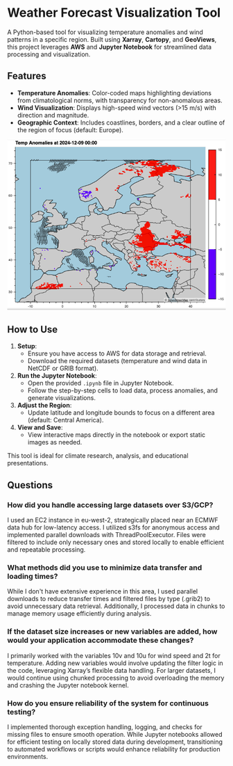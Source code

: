 # Weather Forecast Visualization Tool

A Python-based tool for visualizing temperature anomalies and wind patterns in a specific region. Built using **Xarray**, **Cartopy**, and **GeoViews**, this project leverages **AWS** and **Jupyter Notebook** for streamlined data processing and visualization.

## Features
- **Temperature Anomalies**: Color-coded maps highlighting deviations from climatological norms, with transparency for non-anomalous areas.
- **Wind Visualization**: Displays high-speed wind vectors (>15 m/s) with direction and magnitude.
- **Geographic Context**: Includes coastlines, borders, and a clear outline of the region of focus (default: Europe).

![Screenshot of Climate Visualization Tool](images/europe.png)

## How to Use
1. **Setup**:
   - Ensure you have access to AWS for data storage and retrieval.
   - Download the required datasets (temperature and wind data in NetCDF or GRIB format).
2. **Run the Jupyter Notebook**:
   - Open the provided `.ipynb` file in Jupyter Notebook.
   - Follow the step-by-step cells to load data, process anomalies, and generate visualizations.
3. **Adjust the Region**:
   - Update latitude and longitude bounds to focus on a different area (default: Central America).
4. **View and Save**:
   - View interactive maps directly in the notebook or export static images as needed.

This tool is ideal for climate research, analysis, and educational presentations.


## Questions

### How did you handle accessing large datasets over S3/GCP?
I used an EC2 instance in eu-west-2, strategically placed near an ECMWF data hub for low-latency access. I utilized s3fs for anonymous access and implemented parallel downloads with ThreadPoolExecutor. Files were filtered to include only necessary ones and stored locally to enable efficient and repeatable processing.

### What methods did you use to minimize data transfer and loading times?

While I don't have extensive experience in this area, I used parallel downloads to reduce transfer times and filtered files by type (.grib2) to avoid unnecessary data retrieval. Additionally, I processed data in chunks to manage memory usage efficiently during analysis.

### If the dataset size increases or new variables are added, how would your application accommodate these changes?

I primarily worked with the variables 10v and 10u for wind speed and 2t for temperature. Adding new variables would involve updating the filter logic in the code, leveraging Xarray’s flexible data handling. For larger datasets, I would continue using chunked processing to avoid overloading the memory and crashing the Jupyter notebook kernel.

### How do you ensure reliability of the system for continuous testing?

I implemented thorough exception handling, logging, and checks for missing files to ensure smooth operation. While Jupyter notebooks allowed for efficient testing on locally stored data during development, transitioning to automated workflows or scripts would enhance reliability for production environments.
